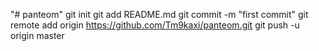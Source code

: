 "# panteom"  git init git add README.md git commit -m "first commit" git remote add origin https://github.com/Tm9kaxi/panteom.git git push -u origin master
